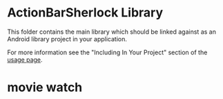 ActionBarSherlock Library
=========================

This folder contains the main library which should be linked against as an
Android library project in your application.

For more information see the "Including In Your Project" section of the
[usage page][1].






 [1]: http://actionbarsherlock.com/usage.html
# movie watch
